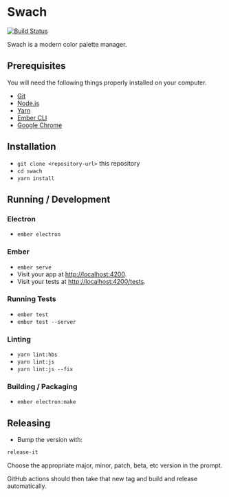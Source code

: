 # Swach

[![Build Status](https://travis-ci.com/rwwagner90/swach.svg?token=PCUEYqaV5B7z9BEpymq7&branch=master)](https://travis-ci.com/rwwagner90/swach)

Swach is a modern color palette manager.

## Prerequisites

You will need the following things properly installed on your computer.

* [Git](https://git-scm.com/)
* [Node.js](https://nodejs.org/)
* [Yarn](https://yarnpkg.com/)
* [Ember CLI](https://ember-cli.com/)
* [Google Chrome](https://google.com/chrome/)

## Installation

* `git clone <repository-url>` this repository
* `cd swach`
* `yarn install`

## Running / Development

### Electron

* `ember electron`

### Ember

* `ember serve`
* Visit your app at [http://localhost:4200](http://localhost:4200).
* Visit your tests at [http://localhost:4200/tests](http://localhost:4200/tests).

### Running Tests

* `ember test`
* `ember test --server`

### Linting

* `yarn lint:hbs`
* `yarn lint:js`
* `yarn lint:js --fix`

### Building / Packaging

* `ember electron:make`

## Releasing

* Bump the version with:

```bash 
release-it
```

Choose the appropriate major, minor, patch, beta, etc version in the prompt.

GitHub actions should then take that new tag and build and release automatically.
